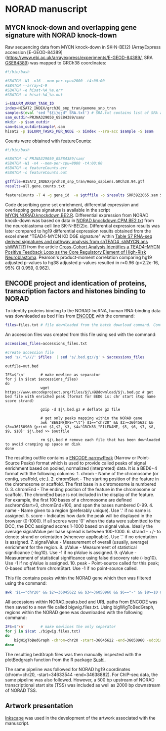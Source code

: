 # NORAD manuscript

## MYCN knock-down and overlapping gene signature with NORAD knock-down

Raw sequencing data from MYCN knock-down in SK-N-BE(2) (ArrayExpress accession [E-GEOD-84389](https://www.ebi.ac.uk/arrayexpress/experiments/E-GEOD-84389/, SRA [GSE84389](https://www.ncbi.nlm.nih.gov/geo/query/acc.cgi?acc=GSE84389)) was mapped to GRCh38 coordinates:

```bash
#!/bin/bash

#SBATCH -N1 -n16 --mem-per-cpu=2000 -t4:00:00
#SBATCH --array=1-9
#SBATCH -e hisat-%A_%a.err
#SBATCH -o hisat-%A_%a.out

i=$SLURM_ARRAY_TASK_ID
index=HISAT2_INDEX/grch38_snp_tran/genome_snp_tran
sample=$(eval 'sed "${i}q;d" SRA.txt') # SRA.txt contains list of SRA accessions (one per line)
sam_outdir=PRJNA329050_GSE84389/sam/
mkdir -p $sam_outdir
sam=$sam_outdir$sample\.sam
hisat2 -p $SLURM_TASKS_PER_NODE -x $index --sra-acc $sample -S $sam
```

Counts were obtained with featureCounts:

```bash
#!/bin/bash

#SBATCH -d PRJNA329050_GSE84389/sam/
#SBATCH -N1 -n4 --mem-per-cpu=8000 -t4:00:00
#SBATCH -e featureCounts.err
#SBATCH -o featureCounts.out

gtffile=HISAT2_INDEX/grch38_snp_tran/Homo_sapiens.GRCh38.94.gtf
results=all.gene.counts.txt

featureCounts -T 4 -g gene_id  -a $gtffile -o $results SRR3922065.sam SRR3922066.sam SRR3922067.sam SRR3922068.sam SRR3922069.sam SRR3922070.sam SRR3922071.sam SRR3922072.sam SRR3922073.sam
```

Code describing gene set enrichment, differential expression and overlapping gene signature is available in the script [MYCN.NORAD.knockdown.BE2.R](https://github.com/utnesp/NORAD/blob/master/MYCN.NORAD.knockdown.BE2.R). 
Differential expression from NORAD knock-down was based on data in [NORAD.knockdown.CPM.BE2.txt](https://github.com/utnesp/NORAD/blob/master/NORAD.knockdown.CPM.BE2.txt) from the neuroblastoma cell line SK-N-BE(2)c. 
Differential expression results was later compared to hg19 differential expression results obtained from the excel sheet "TEAD4-MYCN KD DGE signature" within [Table S7 RNA-seq derived signatures and pathway analysis from shTEAD4, shMYCN ans shWWTR1](http://cancerdiscovery.aacrjournals.org/highwire/filestream/43006/field_highwire_adjunct_files/6/169577_3_supp_4574645_p49g2y.xlsx) from the article [Cross-Cohort Analysis Identifies a TEAD4–MYCN Positive Feedback Loop as the Core Regulatory Element of High-Risk Neuroblastoma](http://cancerdiscovery.aacrjournals.org/content/8/5/582). Pearson's product-moment correlation comparing hg19 adjusted p-values to hg38 adjusted p-values resulted in r=0.96 (p<2.2e-16, 95% CI 0.959, 0.962).


## ENCODE project and identication of proteins, transcription factors and histones binding to NORAD
To identify proteins binding to the NORAD lncRNA, human RNA-binding data was downloaded as bed files from [ENCODE](https://www.encodeproject.org/search/?type=Experiment&assay_slims=RNA+binding&replicates.library.biosample.donor.organism.scientific_name=Homo+sapiens) with the command:

```bash
files=files.txt # file downloaded from the batch download command. Contains URL path to file.
```
An accession files was created from this file using sed with the command: 
```bash
accessions_files=accessions_files.txt

#create accession file
sed 's/.*\///' $files  | sed 's/.bed.gz//g' > $accessions_files
```


```{bash}
outfile=out.bed

IFS=$'\n'       # make newline as separator
for j in $(cat $accessions_files)
do
                wget https://www.encodeproject.org/files/$j\/@@download/$j\.bed.gz # get bed file with enriched peak (format for BED6 is: chr start stop name score strand)
 
                gzip -d $j\.bed.gz # deflate gz file
 
                # get only peaks mapping within the NORAD gene
                awk 'BEGIN{OFS="\t"} $1=="chr20" && $2>=36045622 && $3<=36150960 {print $1,$2, $3, $4="GRCh38_"FILENAME, $5, $6, $7, $8, $9, $10}' $j\.bed >> $outfile

                rm $j\.bed # remove each file that has been downloaded to avoid cramping up space on disk
done
```

The resulting outfile contains a [ENCODE narrowPeak](https://genome.ucsc.edu/FAQ/FAQformat.html#format1.7)  (Narrow or Point-Source Peaks) format which is used to provide called peaks of signal enrichment based on pooled, normalized (interpreted) data. It is a BED6+4 format with the following columns:
    1. chrom - Name of the chromosome (or contig, scaffold, etc.).
    2. chromStart - The starting position of the feature in the chromosome or scaffold. The first base in a chromosome is numbered 0.
    3. chromEnd - The ending position of the feature in the chromosome or scaffold. The chromEnd base is not included in the display of the feature. For example, the first 100 bases of a chromosome are defined aschromStart=0, chromEnd=100, and span the bases numbered 0-99.
    4. name - Name given to a region (preferably unique). Use '.' if no name is assigned.
    5. score - Indicates how dark the peak will be displayed in the browser (0-1000). If all scores were '0' when the data were submitted to the DCC, the DCC assigned scores 1-1000 based on signal value. Ideally the average signalValue per base spread is between 100-1000.
    6. strand - +/- to denote strand or orientation (whenever applicable). Use '.' if no orientation is assigned.
    7. signalValue - Measurement of overall (usually, average) enrichment for the region.
    8. pValue - Measurement of statistical significance (-log10). Use -1 if no pValue is assigned.
    9. qValue - Measurement of statistical significance using false discovery rate (-log10). Use -1 if no qValue is assigned.
    10. peak - Point-source called for this peak; 0-based offset from chromStart. Use -1 if no point-source called.
    

This file contains peaks within the NORAD gene which then was filtered using the command:
 ```bash
 awk '$1=="chr20" && $2>=36045622 && $3<=36050960 && $6=="-" && $8>=10 && $7>=2' $outfile >> NORAD.peaks.bed
 ```
 
All accessions within NORAD.peaks.bed and URL paths from ENCODE was then saved to a new file called bigwig.files.txt. Using bigWigToBedGraph, regions within the NORAD gene was downloaded with the following command:
 
```bash 
IFS=$'\n'       # make newlines the only separator
for j in $(cat ./bigwig.files.txt)
do
    bigWigToBedGraph -chrom=chr20 -start=36045622 -end=36050960 -udcDir=/cache $j\.bigWig bedGraph/$j\.bedGraph #  -udcDir=/dir/to/cache - place to put cache for remote bigBed/bigWigs
done
```

The resulting bedGraph files was then manually inspected with the plotBedgraph function from the R package [Sushi](https://bioconductor.org/packages/release/bioc/html/Sushi.html).

The same pipeline was followed for NORAD hg19 coordinates (chrom=chr20, -start=34633544 -end=34638882). 
For ChIP-seq data, the same pipeline was also followed. However, a 500 bp upstream of NORAD transcriptional start site (TSS) was included as well as 2000 bp downstream of NORAD TSS.


## Artwork presentation
[Inkscape](https://inkscape.org/) was used in the development of the artwork associated with the manuscript.
